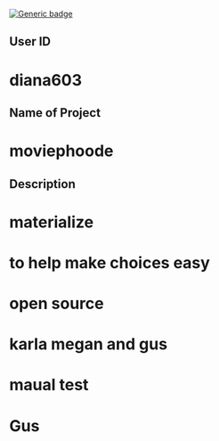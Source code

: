 
  [![Generic badge](https://img.shields.io/badge/Maintained-yes-blue)](https://shields.io/)
  
  ## User ID
  # diana603
  ## Name of Project
  # moviephoode
  ## Description
  # materialize
  # to help make choices easy
  # open source
  # karla megan and gus
  # maual test
  # Gus
  